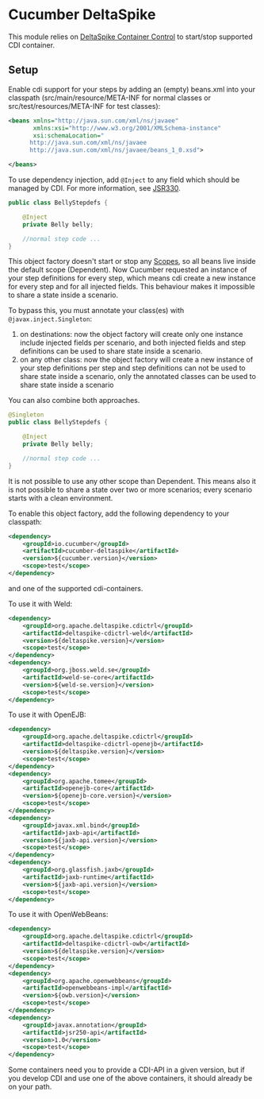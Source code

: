 Cucumber DeltaSpike
===================

This module relies on [DeltaSpike Container Control](https://deltaspike.apache.org/documentation/container-control.html) to start/stop supported CDI container.

## Setup
Enable cdi support for your steps by adding an (empty) beans.xml into your classpath (src/main/resource/META-INF for normal classes or src/test/resources/META-INF for test classes):

```xml
<beans xmlns="http://java.sun.com/xml/ns/javaee"
       xmlns:xsi="http://www.w3.org/2001/XMLSchema-instance"
       xsi:schemaLocation="
      http://java.sun.com/xml/ns/javaee
      http://java.sun.com/xml/ns/javaee/beans_1_0.xsd">

</beans>
```

To use dependency injection, add `@Inject` to any field which should be managed by CDI. For more information, see [JSR330](https://www.jcp.org/en/jsr/detail?id=330).

```java
public class BellyStepdefs {

    @Inject
    private Belly belly;

    //normal step code ...
}
```

This object factory doesn't start or stop any [Scopes](https://docs.oracle.com/javaee/6/tutorial/doc/gjbbk.html), so all beans live inside the default scope (Dependent). Now Cucumber requested an instance of your step definitions for every step, which means cdi create a new instance for every step and for all injected fields. This behaviour makes it impossible to share a state inside a scenario.

To bypass this, you must annotate your class(es) with `@javax.inject.Singleton`:
1. on destinations: now the object factory will create only one instance include injected fields per scenario, and both injected fields and step definitions can be used to share state inside a scenario.
2. on any other class: now the object factory will create a new instance of your step definitions per step and step definitions can not be used to share state inside a scenario, only the annotated classes can be used to share state inside a scenario

You can also combine both approaches.

```java
@Singleton
public class BellyStepdefs {

    @Inject
    private Belly belly;

    //normal step code ...
}
```
It is not possible to use any other scope than Dependent. This means also it is not possible to share a state over two or more scenarios; every scenario starts with a clean environment.

To enable this object factory, add the following dependency to your classpath:
```xml
<dependency>
    <groupId>io.cucumber</groupId>
    <artifactId>cucumber-deltaspike</artifactId>
    <version>${cucumber.version}</version>
    <scope>test</scope>
</dependency>
```

and one of the supported cdi-containers.

To use it with Weld:

```xml
<dependency>
    <groupId>org.apache.deltaspike.cdictrl</groupId>
    <artifactId>deltaspike-cdictrl-weld</artifactId>
    <version>${deltaspike.version}</version>
    <scope>test</scope>
</dependency>
<dependency>
    <groupId>org.jboss.weld.se</groupId>
    <artifactId>weld-se-core</artifactId>
    <version>${weld-se.version}</version>
    <scope>test</scope>
</dependency>
```

To use it with OpenEJB:

```xml
<dependency>
    <groupId>org.apache.deltaspike.cdictrl</groupId>
    <artifactId>deltaspike-cdictrl-openejb</artifactId>
    <version>${deltaspike.version}</version>
    <scope>test</scope>
</dependency>
<dependency>
    <groupId>org.apache.tomee</groupId>
    <artifactId>openejb-core</artifactId>
    <version>${openejb-core.version}</version>
    <scope>test</scope>
</dependency>
<dependency>
    <groupId>javax.xml.bind</groupId>
    <artifactId>jaxb-api</artifactId>
    <version>${jaxb-api.version}</version>
    <scope>test</scope>
</dependency>
<dependency>
    <groupId>org.glassfish.jaxb</groupId>
    <artifactId>jaxb-runtime</artifactId>
    <version>${jaxb-api.version}</version>
    <scope>test</scope>
</dependency>
```

To use it with OpenWebBeans:

```xml
<dependency>
    <groupId>org.apache.deltaspike.cdictrl</groupId>
    <artifactId>deltaspike-cdictrl-owb</artifactId>
    <version>${deltaspike.version}</version>
    <scope>test</scope>
</dependency>
<dependency>
    <groupId>org.apache.openwebbeans</groupId>
    <artifactId>openwebbeans-impl</artifactId>
    <version>${owb.version}</version>
    <scope>test</scope>
</dependency>
<dependency>
    <groupId>javax.annotation</groupId>
    <artifactId>jsr250-api</artifactId>
    <version>1.0</version>
    <scope>test</scope>
</dependency>
```

Some containers need you to provide a CDI-API in a given version, but if you develop CDI and use one of the above containers, it should already be on your path.

